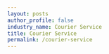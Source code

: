 ```yaml
---
layout: posts 
author_profile: false 
industry_name: Courier Service
title: Courier Service
permalink: /courier-service
---
```

